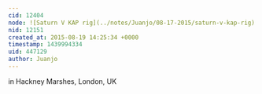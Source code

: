 ```yaml
---
cid: 12404
node: ![Saturn V KAP rig](../notes/Juanjo/08-17-2015/saturn-v-kap-rig)
nid: 12151
created_at: 2015-08-19 14:25:34 +0000
timestamp: 1439994334
uid: 447129
author: Juanjo
---
```


in Hackney Marshes, London, UK
